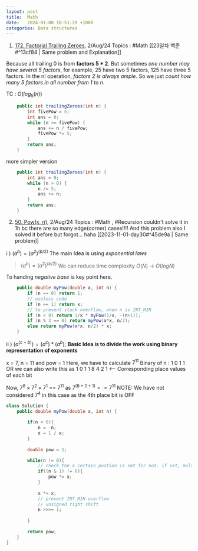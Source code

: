 ```yaml
---
layout: post
title:  Math
date:   2024-01-08 18:51:29 +1000
categories: Data structures
--- 
```


1. [172. Factorial Trailing Zeroes](https://leetcode.com/problems/factorial-trailing-zeroes/), 2/Aug/24
Topics : #Math
[[23일차 백준#^13cf84 | Same problem and Explanation]]

Because all trailing 0 is from __factors 5 * 2__.
But sometimes _one number may have several 5 factors_, for example, 25 have two 5 factors, 125 have three 5 factors. In the n! operation, _factors 2 is always ample_. So we just _count how many 5 factors in all number from 1 to n_.

TC : $O(log_5(n))$
```java
    public int trailingZeroes(int n) {
        int fivePow = 5;
        int ans = 0;
        while (n >= fivePow) {
            ans += n / fivePow;
            fivePow *= 5;
        }
        return ans;
    }
```
more simpler version
```java
    public int trailingZeroes(int n) {
        int ans = 0;
        while (n > 0) {
            n /= 5;
            ans += n;
        }
        return ans;
    }
```

2. [50. Pow(x, n)](https://leetcode.com/problems/powx-n/), 2/Aug/24
Topics : #Math , #Recursion
couldn't solve it in 1h bc there are so many edge(corner) cases!!!!
And this problem also I solved it before but forgot... haha
[[2023-11-01-day30#^45de9a | Same problem]]

i ) $(a^b) = (a^2)^(b/2)$ 
The main Idea is using _exponential laws_
>$(a^b) = (a^2)^(b/2)$
We can reduce time complexity $O(N)$ -> $O(logN)$

To handing _negative base_ is key point here. 
```java
    public double myPow(double x, int n) {        
        if (n == 0) return 1;
        // useless code
        if (n == 1) return x;
		// to prevent stack overflow, when n is INT_MIN
        if (n < 0) return 1/x * myPow(1/x, -(n+1));
        if (n % 2 == 0) return myPow(x*x, n/2);
        else return myPow(x*x, n/2) * x;
    }
```

ii ) $(a^(c+b)) = (a^c) * (a^b)$;
**Basic Idea is to divide the work using binary representation of exponents**

x = 7, n = 11 and pow = 1
Here, we have to calculate $7^11$
Binary of n : 1   0   1   1
OR we can also write this as
1 0 1 1
8 4 2 1 <-- Corresponding place values of each bit

Now, $7^8 × 7^2 × 7^1$ == $7^11$ as $7^(8 + 2 + 1) == 7^11$
NOTE: We have not considered $7^4$ in this case as the 4th place bit is OFF
```java
class Solution {
    public double myPow(double x, int n) {
        
        if(n < 0){
            n = -n;
            x = 1 / x;
        }
        
        double pow = 1;

        while(n != 0){
	        // check the a certain postion is set for not. if set, multiply x^(2^position)
            if((n & 1) != 0){
                pow *= x;
            } 
                
            x *= x;
            // prevent INT_MIN overflow
            // unsigned right shift
            n >>>= 1;
            
        }
        
        return pow;
    }
}
```